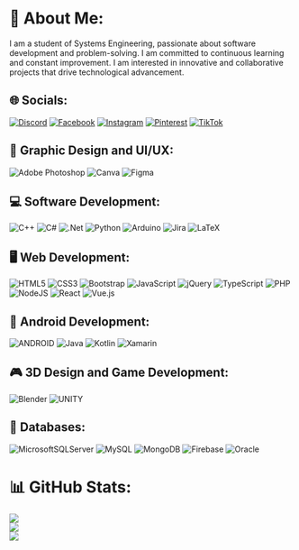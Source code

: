 # 💫 About Me:
I am a student of Systems Engineering, passionate about software development and problem-solving. I am committed to continuous learning and constant improvement. I am interested in innovative and collaborative projects that drive technological advancement.


## 🌐 Socials:
[![Discord](https://img.shields.io/badge/Discord-%237289DA.svg?logo=discord&logoColor=white)](https://discord.com/channels/@me/492746925771194378) [![Facebook](https://img.shields.io/badge/Facebook-%231877F2.svg?logo=Facebook&logoColor=white)](https://facebook.com/Ilian.Felipez) [![Instagram](https://img.shields.io/badge/Instagram-%23E4405F.svg?logo=Instagram&logoColor=white)](https://instagram.com/ilian_felipez) [![Pinterest](https://img.shields.io/badge/Pinterest-%23E60023.svg?logo=Pinterest&logoColor=white)](https://pinterest.com/@felipezvaca) [![TikTok](https://img.shields.io/badge/TikTok-%23000000.svg?logo=TikTok&logoColor=white)](https://www.tiktok.com/@el_tio_crack) 

## 🎨 Graphic Design and UI/UX:
![Adobe Photoshop](https://img.shields.io/badge/adobephotoshop-%2331A8FF.svg?style=flat&logo=adobephotoshop&logoColor=white) ![Canva](https://img.shields.io/badge/Canva-%2300C4CC.svg?style=flat&logo=Canva&logoColor=white) ![Figma](https://img.shields.io/badge/figma-%23F24E1E.svg?style=flat&logo=figma&logoColor=white)
## 💻 Software Development:
![C++](https://img.shields.io/badge/c++-%2300599C.svg?style=flat&logo=c%2B%2B&logoColor=white) ![C#](https://img.shields.io/badge/c%23-%23239120.svg?style=flat&logo=c-sharp&logoColor=white) ![.Net](https://img.shields.io/badge/.NET-5C2D91?style=flat&logo=.net&logoColor=white) ![Python](https://img.shields.io/badge/python-3670A0?style=flat&logo=python&logoColor=ffdd54) ![Arduino](https://img.shields.io/badge/-Arduino-00979D?style=flat&logo=Arduino&logoColor=white) ![Jira](https://img.shields.io/badge/jira-%230A0FFF.svg?style=flat&logo=jira&logoColor=white) ![LaTeX](https://img.shields.io/badge/latex-%23008080.svg?style=flat&logo=latex&logoColor=white)
## 🖥️ Web Development:
![HTML5](https://img.shields.io/badge/html5-%23E34F26.svg?style=flat&logo=html5&logoColor=white) ![CSS3](https://img.shields.io/badge/css3-%231572B6.svg?style=flat&logo=css3&logoColor=white) ![Bootstrap](https://img.shields.io/badge/bootstrap-%23563D7C.svg?style=flat&logo=bootstrap&logoColor=white) ![JavaScript](https://img.shields.io/badge/javascript-%23323330.svg?style=flat&logo=javascript&logoColor=%23F7DF1E) ![jQuery](https://img.shields.io/badge/jquery-%230769AD.svg?style=flat&logo=jquery&logoColor=white) ![TypeScript](https://img.shields.io/badge/typescript-%23007ACC.svg?style=flat&logo=typescript&logoColor=white) ![PHP](https://img.shields.io/badge/php-%23777BB4.svg?style=flat&logo=php&logoColor=white) ![NodeJS](https://img.shields.io/badge/node.js-6DA55F?style=flat&logo=node.js&logoColor=white) ![React](https://img.shields.io/badge/react-%2320232a.svg?style=flat&logo=react&logoColor=%2361DAFB) ![Vue.js](https://img.shields.io/badge/vuejs-%2335495e.svg?style=flat&logo=vuedotjs&logoColor=%234FC08D)
## 📱 Android Development:
![ANDROID](https://img.shields.io/badge/android-%2320232a.svg?style=flat&logo=android&logoColor=%a4c639) ![Java](https://img.shields.io/badge/java-%23ED8B00.svg?style=flat&logo=java&logoColor=white) ![Kotlin](https://img.shields.io/badge/kotlin-%230095D5.svg?style=flat&logo=kotlin&logoColor=white) ![Xamarin](https://img.shields.io/badge/Xamarin-3199DC?style=flat&logo=xamarin&logoColor=white)
## 🎮 3D Design and Game Development:
![Blender](https://img.shields.io/badge/blender-%23F5792A.svg?style=flat&logo=blender&logoColor=white) ![UNITY](https://img.shields.io/badge/Unity-%2320232a.svg?style=flat&logo=unity&logoColor=white) 
## 💾 Databases:
![MicrosoftSQLServer](https://img.shields.io/badge/Microsoft%20SQL%20Sever-CC2927?style=flat&logo=microsoft%20sql%20server&logoColor=white) ![MySQL](https://img.shields.io/badge/mysql-%2300f.svg?style=flat&logo=mysql&logoColor=white) ![MongoDB](https://img.shields.io/badge/MongoDB-%234ea94b.svg?style=flat&logo=mongodb&logoColor=white) ![Firebase](https://img.shields.io/badge/firebase-%23039BE5.svg?style=flat&logo=firebase) ![Oracle](https://img.shields.io/badge/Oracle-F80000?style=flat&logo=oracle&logoColor=white)
# 📊 GitHub Stats:
![](https://github-readme-stats.vercel.app/api?username=ElTioCrack&theme=nightowl&hide_border=false&include_all_commits=true&count_private=true)<br/>
![](https://github-readme-streak-stats.herokuapp.com/?user=ElTioCrack&theme=nightowl&hide_border=false)<br/>
![](https://github-readme-stats.vercel.app/api/top-langs/?username=ElTioCrack&theme=nightowl&hide_border=false&include_all_commits=true&count_private=true&layout=compact)

<!-- Proudly created with GPRM ( https://gprm.itsvg.in ) -->
